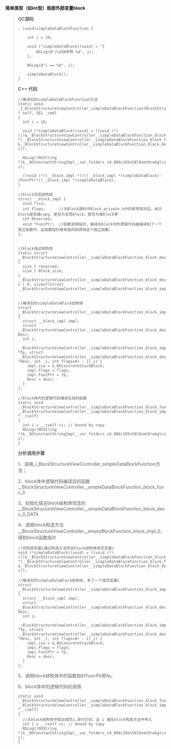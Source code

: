 **简单类型（如int型）局部外部变量block**

> **OC源码**
>
> ```
> - (void)simpleDataBlockFunction {
>     
>     int i = 10;
>     
>     void (^simpleDataBlock)(void) = ^{        
>         NSLog(@"八点钟学院 %d", i);
>     };
>     
>     NSLog(@"i == %d", i);
>     
>     simpleDataBlock();
> }
> ```
>
> **C++ 代码**
>
> ```
> //编译后的simpleDataBlockFunction方法
> static void _I_BlockStructureViewController_simpleDataBlockFunction(BlockStructureViewController * self, SEL _cmd) 
> {
>   int i = 10;
>
>   void (*simpleDataBlock)(void) = ((void (*)())&__BlockStructureViewController__simpleDataBlockFunction_block_impl_0((void *)__BlockStructureViewController__simpleDataBlockFunction_block_func_0, &__BlockStructureViewController__simpleDataBlockFunction_block_desc_0_DATA, i));
>
>   NSLog((NSString *)&__NSConstantStringImpl__var_folders_s9_886c185n58l8zmt9rwkglcsc0000gn_T_BlockStructureViewController_dd128d_mi_2, i);
>
>   ((void (*)(__block_impl *))((__block_impl *)simpleDataBlock)->FuncPtr)((__block_impl *)simpleDataBlock);
> }
>
> //block实现结构体
> struct __block_impl {
>   void *isa;
>   int Flags;      //与Block源码中Block_private.h中的枚举相对应。标示block是否被copy、是否为全局block、是否为堆block等
>   int Reserved;
>   void *FuncPtr;  //函数调用指针。编译后block中的逻辑代码被编译到了一个独立函数中，此函数指针用来指向和调用这个独立函数。
> };
>
>
> //block描述结构体
> static struct __BlockStructureViewController__simpleDataBlockFunction_block_desc_0 {
>   size_t reserved;
>   size_t Block_size;
> } __BlockStructureViewController__simpleDataBlockFunction_block_desc_0_DATA = { 0, sizeof(struct __BlockStructureViewController__simpleDataBlockFunction_block_impl_0)};
>
>
> //编译后的simpleDataBlock结构体
> struct __BlockStructureViewController__simpleDataBlockFunction_block_impl_0 
> {
>   struct __block_impl impl;
>   struct __BlockStructureViewController__simpleDataBlockFunction_block_desc_0* Desc;
>   int i;
>   __BlockStructureViewController__simpleDataBlockFunction_block_impl_0(void *fp, struct __BlockStructureViewController__simpleDataBlockFunction_block_desc_0 *desc, int _i, int flags=0) : i(_i) {
>     impl.isa = &_NSConcreteStackBlock;
>     impl.Flags = flags;
>     impl.FuncPtr = fp;
>     Desc = desc;
>   }
> };
>
> //block体内的逻辑代码编译生成的函数
> static void __BlockStructureViewController__simpleDataBlockFunction_block_func_0(struct __BlockStructureViewController__simpleDataBlockFunction_block_impl_0 *__cself) 
> {
>   int i = __cself->i; // bound by copy  
>   NSLog((NSString *)&__NSConstantStringImpl__var_folders_s9_886c185n58l8zmt9rwkglcsc0000gn_T_BlockStructureViewController_dd128d_mi_1, i);
> }
> ```
>
> **分析调用步骤**
>
> 1、调用\_I\_BlockStructureViewController\_simpleDataBlockFunction方法；
>
> 2、block体中逻辑代码编译后的函数\_\_BlockStructureViewController\_\_simpleDataBlockFunction\_block\_func\_0
>
> 3、初始化描述block结构体信息的\_\_BlockStructureViewController\_\_simpleDataBlockFunction\_block\_desc\_0\_DATA
>
> 4、调用block构造方法\_\_BlockStructureViewController\_\_emptyBlockFunction\_block\_impl\_0，得到block函数指针
>
> ```
> //将局部变量i通过构造方法传给block结构体成员变量i
> void (*simpleDataBlock)(void) = ((void (*)())&__BlockStructureViewController__simpleDataBlockFunction_block_impl_0((void *)__BlockStructureViewController__simpleDataBlockFunction_block_func_0, &__BlockStructureViewController__simpleDataBlockFunction_block_desc_0_DATA, i));
>
> //编译后的simpleDataBlock结构体，多了一个成员变量i
> struct __BlockStructureViewController__simpleDataBlockFunction_block_impl_0 
> {
>   struct __block_impl impl;
>   struct __BlockStructureViewController__simpleDataBlockFunction_block_desc_0* Desc;
>   int i;
>   __BlockStructureViewController__simpleDataBlockFunction_block_impl_0(void *fp, struct __BlockStructureViewController__simpleDataBlockFunction_block_desc_0 *desc, int _i, int flags=0) : i(_i) {
>     impl.isa = &_NSConcreteStackBlock;
>     impl.Flags = flags;
>     impl.FuncPtr = fp;
>     Desc = desc;
>   }
> };
> ```
>
> 5、调用block结构体中的函数指针FuncPtr即fp。
>
> 6、block体中的逻辑代码的调用
>
> ```
> static void __BlockStructureViewController__simpleDataBlockFunction_block_func_0(struct __BlockStructureViewController__simpleDataBlockFunction_block_impl_0 *__cself) 
> {
>   //从block结构体中取出成员i,进行打印。此 i 值在block构造方法中传入
>   int i = __cself->i; // bound by copy  
>   NSLog((NSString *)&__NSConstantStringImpl__var_folders_s9_886c185n58l8zmt9rwkglcsc0000gn_T_BlockStructureViewController_dd128d_mi_1, i);
> }
> ```



